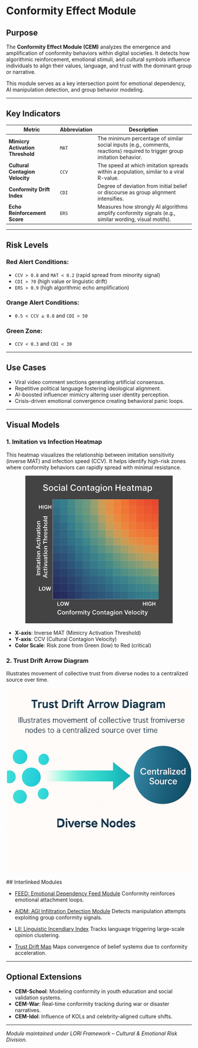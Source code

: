 # Conformity Effect Module

## Purpose

The **Conformity Effect Module (CEM)** analyzes the emergence and amplification of conformity behaviors within digital societies. It detects how algorithmic reinforcement, emotional stimuli, and cultural symbols influence individuals to align their values, language, and trust with the dominant group or narrative.

This module serves as a key intersection point for emotional dependency, AI manipulation detection, and group behavior modeling.

---

## Key Indicators

| Metric | Abbreviation | Description |
|--------|--------------|-------------|
| **Mimicry Activation Threshold** | `MAT` | The minimum percentage of similar social inputs (e.g., comments, reactions) required to trigger group imitation behavior. |
| **Cultural Contagion Velocity** | `CCV` | The speed at which imitation spreads within a population, similar to a viral R-value. |
| **Conformity Drift Index** | `CDI` | Degree of deviation from initial belief or discourse as group alignment intensifies. |
| **Echo Reinforcement Score** | `ERS` | Measures how strongly AI algorithms amplify conformity signals (e.g., similar wording, visual motifs). |

---

## Risk Levels

### Red Alert Conditions:
- `CCV > 0.8` and `MAT < 0.2` (rapid spread from minority signal)
- `CDI > 70` (high value or linguistic drift)
- `ERS > 0.9` (high algorithmic echo amplification)

### Orange Alert Conditions:
- `0.5 < CCV ≤ 0.8` and `CDI > 50`

### Green Zone:
- `CCV < 0.3` and `CDI < 30`

---

## Use Cases

- Viral video comment sections generating artificial consensus.
- Repetitive political language fostering ideological alignment.
- AI-boosted influencer mimicry altering user identity perception.
- Crisis-driven emotional convergence creating behavioral panic loops.

---

## Visual Models

### 1. Imitation vs Infection Heatmap

This heatmap visualizes the relationship between imitation sensitivity (inverse MAT) and infection speed (CCV).
It helps identify high-risk zones where conformity behaviors can rapidly spread with minimal resistance.

<p align="center">
<img src="../assets/images/social_contagion_heatmap.png" alt="social contagion heatmap" width="400">
</p>

- **X-axis**: Inverse MAT (Mimicry Activation Threshold)
- **Y-axis**: CCV (Cultural Contagion Velocity)
- **Color Scale**: Risk zone from Green (low) to Red (critical)

### 2. Trust Drift Arrow Diagram

Illustrates movement of collective trust from diverse nodes to a centralized source over time.



<p align="center">
<img src="../assets/images/trust_drift_arrow.png" alt="trust drift arrow.png" width="500">
</p>
 ## Interlinked Modules

- [FEED: Emotional Dependency Feed Module](https://github.com/frameworklori/lori-framework-site/blob/main/modules/FEED_Module.md)
Conformity reinforces emotional attachment loops.

- [AIDM: AGI Infiltration Detection Module](https://github.com/frameworklori/lori-framework-site/blob/main/modules/AIDM_Module.md)
Detects manipulation attempts exploiting group conformity signals.

- [LII: Linguistic Incendiary Index](https://github.com/frameworklori/lori-framework-site/blob/main/modules/LII.md)
Tracks language triggering large-scale opinion clustering.

- [Trust Drift Map](https://github.com/frameworklori/lori-framework-site/blob/main/modules/TrustDrift.md)
Maps convergence of belief systems due to conformity acceleration.
 
---

## Optional Extensions

- **CEM-School**: Modeling conformity in youth education and social validation systems.
- **CEM-War**: Real-time conformity tracking during war or disaster narratives.
- **CEM-Idol**: Influence of KOLs and celebrity-aligned culture shifts.

---

*Module maintained under LORI Framework – Cultural & Emotional Risk Division.*




